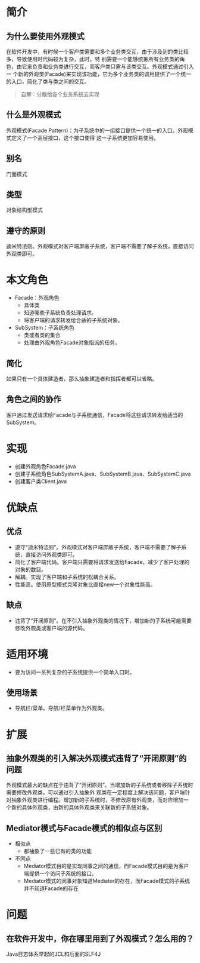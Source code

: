 # 简介
## 为什么要使用外观模式
在软件开发中，有时候一个客户类需要和多个业务类交互，由于涉及到的类比较多，导致使用时代码较为复杂，此时，特
别需要一个能够统筹所有业务类的角色，由它来负责和业务类进行交互，而客户类只需与该类交互。外观模式通过引入一
个新的外观类(Facade)来实现该功能，它为多个业务类的调用提供了一个统一的入口，简化了类与类之间的交互。
> 自解：分散给各个业务系统去实现
## 什么是外观模式
外观模式(Facade Pattern)：为子系统中的一组接口提供一个统一的入口。外观模式定义了一个高层接口，这个接口使得
这一子系统更加容易使用。
## 别名
门面模式
## 类型
对象结构型模式
## 遵守的原则
迪米特法则。外观模式对客户端屏蔽子系统，客户端不需要了解子系统，直接访问外观类即可。
# 本文角色
- Facade：外观角色 
    - 具体类
    - 知道哪些子系统负责处理请求。
    - 将客户端的请求转发给合适的子系统对象。
- SubSystem：子系统角色 
    - 类或者类的集合
    - 处理由外观角色Facade对象指派的任务。
## 简化 
如果只有一个具体建造者，那么抽象建造者和指挥者都可以省略。
## 角色之间的协作
客户通过发送请求给Facade与子系统通信，Facade将这些请求转发给适当的SubSystem。
# 实现
- 创建外观角色Facade.java
- 创建子系统角色SubSystemA.java、SubSystemB.java、SubSystemC.java
- 创建客户类Client.java
# 优缺点
## 优点
- 遵守“迪米特法则”。外观模式对客户端屏蔽子系统，客户端不需要了解子系统，直接访问外观类即可。
- 简化了客户端代码。客户端只需要将请求发送给Facade，减少了客户处理的对象的数目。
- 解耦。实现了客户端和子系统的松耦合关系。
- 性能高。使用原型模式克隆对象比直接new一个对象性能高。
## 缺点
- 违背了“开闭原则”。在不引入抽象外观类的情况下，增加新的子系统可能需要修改外观类或客户端的源代码。
# 适用环境
- 要为访问一系列复杂的子系统提供一个简单入口时。
## 使用场景
- 导航栏/菜单。导航/栏菜单作为外观类。
# 扩展
## 抽象外观类的引入解决外观模式违背了“开闭原则”的问题
外观模式最大的缺点在于违背了“开闭原则”。当增加新的子系统或者移除子系统时需要修改外观类。可以通过引入抽象外
观类在一定程度上解决该问题，客户端针对抽象外观类进行编程。增加新的子系统时，不修改原有外观类，而对应增加一
个新的具体外观类，由新的具体外观类来关联新的子系统对象。
## Mediator模式与Facade模式的相似点与区别
- 相似点
    - 都抽象了一些已有的类的功能
- 不同点
    - Mediator模式目的是实现同事之间的通信，而Facade模式目的是为客户端提供一个访问子系统的接口。
    - Mediator模式的同事对象知道Mediator的存在，而Facade模式的子系统并不知道Facade的存在
# 问题
## 在软件开发中，你在哪里用到了外观模式？怎么用的？
Java日志体系早起的JCL和后面的SLF4J